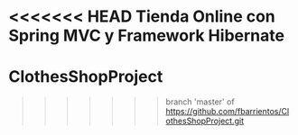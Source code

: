 <<<<<<< HEAD
Tienda Online con Spring MVC y Framework Hibernate
=======
# ClothesShopProject
>>>>>>> branch 'master' of https://github.com/fbarrientos/ClothesShopProject.git
